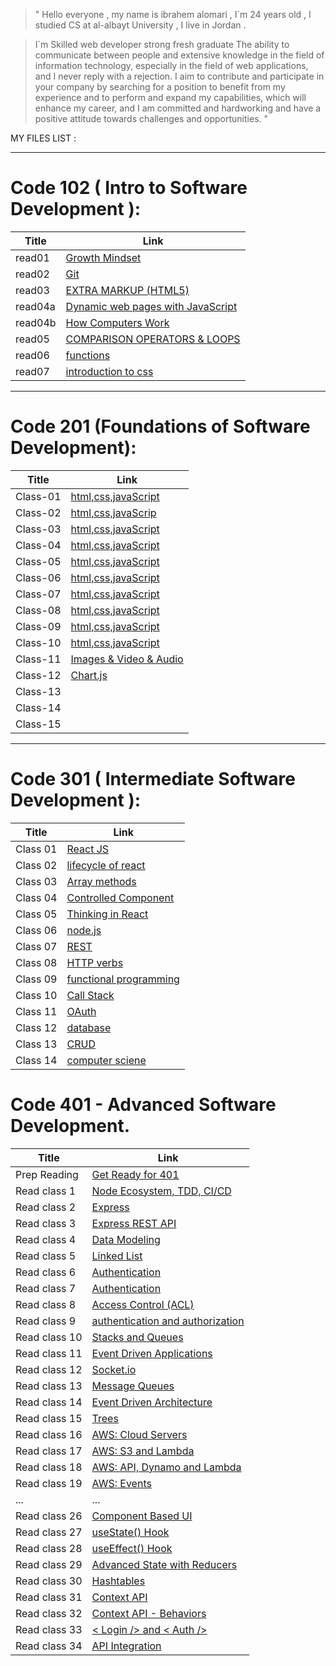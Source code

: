 >" Hello everyone , my name is ibrahem alomari , I`m 24 years old , I studied CS at al-albayt University ,
I live in Jordan .

>I`m Skilled web developer strong fresh graduate The ability to communicate between people and extensive knowledge in the field of information technology, especially in the field of web applications, and I never reply with a rejection. I aim to contribute and participate in your company by searching for a position to benefit from my experience and to perform and expand my capabilities, which will enhance my career, and I am committed and hardworking and have a positive attitude towards challenges and opportunities. "


MY FILES LIST :


____


# Code 102 ( Intro to Software Development ):

|Title   | Link  |
|---|---|
| read01  | [Growth Mindset](https://ibrahemomari.github.io/reading-notes/read01)  |
| read02  |  [Git](https://ibrahemomari.github.io/reading-notes/Read02) |
| read03  |  [EXTRA MARKUP (HTML5)](https://ibrahemomari.github.io/reading-notes/Read03) |
| read04a |  [Dynamic web pages with JavaScript](https://ibrahemomari.github.io/reading-notes/Read04a) |
| read04b|[How Computers Work](https://ibrahemomari.github.io/reading-notes/Read04b)|
| read05  |  [COMPARISON OPERATORS & LOOPS](https://ibrahemomari.github.io/reading-notes/Read05) |+
|read06|[functions](https://ibrahemomari.github.io/reading-notes/Read06)|
|read07|[introduction to css](https://ibrahemomari.github.io/reading-notes/Read07)|

___

# Code 201 (Foundations of Software Development):

|Title|Link|
|---|---|
|Class-01|[html,css,javaScript](https://ibrahemomari.github.io/reading-notes/Class-01)|
|Class-02|[html,css,javaScrip](https://ibrahemomari.github.io/reading-notes/Class-02)|
|Class-03|[html,css,javaScript](https://ibrahemomari.github.io/reading-notes/Class-03)|
|Class-04|[html,css,javaScript](https://ibrahemomari.github.io/reading-notes/Calss-04)|
|Class-05|[html,css,javaScript](https://ibrahemomari.github.io/reading-notes/Class-05)|
|Class-06|[html,css,javaScript](https://ibrahemomari.github.io/reading-notes/Class-06)|
|Class-07|[html,css,javaScript](https://ibrahemomari.github.io/reading-notes/Class-07)|
|Class-08|[html,css,javaScript](https://ibrahemomari.github.io/reading-notes/Class-08)|
|Class-09|[html,css,javaScript](https://ibrahemomari.github.io/reading-notes/Class-09)|
|Class-10|[html,css,javaScript](https://ibrahemomari.github.io/reading-notes/Class-10)|
|Class-11|[Images & Video & Audio](https://ibrahemomari.github.io/reading-notes/Class-11)|
|Class-12|[Chart.js](https://ibrahemomari.github.io/reading-notes/Class-12)|
|Class-13|[]()|
|Class-14|[]()|
|Class-15|[]()|

___

# Code 301 ( Intermediate Software Development ):

|Title|Link|
|---|---|
|Class 01|[React JS](https://ibrahemomari.github.io/reading-notes/Class01)|
|Class 02|[lifecycle of react](https://ibrahemomari.github.io/reading-notes/Class02)|
|Class 03|[Array methods](https://ibrahemomari.github.io/reading-notes/Class03)|
|Class 04|[Controlled Component](https://ibrahemomari.github.io/reading-notes/Class04)|
|Class 05|[Thinking in React](https://ibrahemomari.github.io/reading-notes/Class05)|
|Class 06|[node.js](https://ibrahemomari.github.io/reading-notes/Class06)|
|Class 07|[REST](https://ibrahemomari.github.io/reading-notes/Class07)|
|Class 08|[HTTP verbs](https://ibrahemomari.github.io/reading-notes/Class08)|
|Class 09|[functional programming](https://ibrahemomari.github.io/reading-notes/Class09)|
|Class 10|[Call Stack](https://ibrahemomari.github.io/reading-notes/Class10)|
|Class 11|[OAuth](https://ibrahemomari.github.io/reading-notes/Class11)|
|Class 12|[database](https://ibrahemomari.github.io/reading-notes/Class12)|
|Class 13|[CRUD](https://ibrahemomari.github.io/reading-notes/Class13)|
|Class 14|[computer sciene](https://ibrahemomari.github.io/reading-notes/Class14)|

#  Code 401 - Advanced Software Development.

|Title|Link|
|---|---|
|Prep Reading|[Get Ready for 401](https://ibrahemomari.github.io/reading-notes/Read401prep)|
|Read class 1|[Node Ecosystem, TDD, CI/CD](https://ibrahemomari.github.io/reading-notes/Read401class1)|
|Read class 2|[Express](https://ibrahemomari.github.io/reading-notes/Read401class2)|
|Read class 3|[Express REST API](https://ibrahemomari.github.io/reading-notes/Read401class3)|
|Read class 4|[Data Modeling](https://ibrahemomari.github.io/reading-notes/Read401class4)|
|Read class 5|[Linked List](https://ibrahemomari.github.io/reading-notes/Read401class5)|
|Read class 6|[Authentication](https://ibrahemomari.github.io/reading-notes/Read401class6)|
|Read class 7|[Authentication](https://ibrahemomari.github.io/reading-notes/Read401class7)|
|Read class 8|[Access Control (ACL)](https://ibrahemomari.github.io/reading-notes/Read401class8)|
|Read class 9|[authentication and authorization](https://ibrahemomari.github.io/reading-notes/Read401class9)|
|Read class 10|[Stacks and Queues](https://ibrahemomari.github.io/reading-notes/Read401class10)|
|Read class 11|[Event Driven Applications](https://ibrahemomari.github.io/reading-notes/Read401class11)|
|Read class 12|[Socket.io](https://ibrahemomari.github.io/reading-notes/Read401class12)|
|Read class 13|[Message Queues](https://ibrahemomari.github.io/reading-notes/Read401class13)|
|Read class 14|[Event Driven Architecture](https://ibrahemomari.github.io/reading-notes/Read401class14)|
|Read class 15|[Trees](https://ibrahemomari.github.io/reading-notes/Read401class15)|
|Read class 16|[AWS: Cloud Servers](https://ibrahemomari.github.io/reading-notes/Read401class16)|
|Read class 17|[AWS: S3 and Lambda](https://ibrahemomari.github.io/reading-notes/Read401class17)|
|Read class 18|[AWS: API, Dynamo and Lambda](https://ibrahemomari.github.io/reading-notes/Read401class18)|
|Read class 19|[AWS: Events](https://ibrahemomari.github.io/reading-notes/Read401class19)|
|...|...|
|Read class 26|[Component Based UI](https://ibrahemomari.github.io/reading-notes/Read401class26)|
|Read class 27|[useState() Hook](https://ibrahemomari.github.io/reading-notes/Read401class27)|
|Read class 28|[useEffect() Hook](https://ibrahemomari.github.io/reading-notes/Read401class28)|
|Read class 29|[Advanced State with Reducers](https://ibrahemomari.github.io/reading-notes/Read401class29)|
|Read class 30|[Hashtables](https://ibrahemomari.github.io/reading-notes/Read401class30)|
|Read class 31|[Context API](https://ibrahemomari.github.io/reading-notes/Read401class31)|
|Read class 32|[Context API - Behaviors](https://ibrahemomari.github.io/reading-notes/Read401class32)|
|Read class 33|[< Login /> and < Auth />](https://ibrahemomari.github.io/reading-notes/Read401class33)|
|Read class 34|[API Integration](https://ibrahemomari.github.io/reading-notes/Read401class34)|
